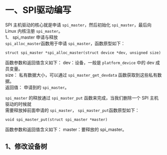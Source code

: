 # 一、SPI驱动编写

SPI 主机驱动的核心就是申请 `spi_master`，然后初始化 `spi_master`，最后向 Linux 内核注册 `spi_master`。  
1、 spi_master 申请与释放  
`spi_alloc_master`函数用于申请 `spi_master`，函数原型如下：  
```
struct spi_master *spi_alloc_master(struct device *dev, unsigned size)
```
函数参数和返回值含义如下：
dev：设备，一般是 `platform_device` 中的 dev 成员变量。  
size： 私有数据大小，可以通过 `spi_master_get_devdata` 函数获取到这些私有数据。  
返回值： 申请到的 `spi_master`。  

`spi_master` 的释放通过 `spi_master_put` 函数来完成，当我们删除一个 SPI 主机驱动的时候就  
需要释放掉前面申请的 `spi_master`， `spi_master_put`函数原型如下：  
```
void spi_master_put(struct spi_master *master)  
```
函数参数和返回值含义如下：  master：要释放的 spi_master。  









## 1、修改设备树
<!--stackedit_data:
eyJoaXN0b3J5IjpbLTc1NjUwMTgwMl19
-->